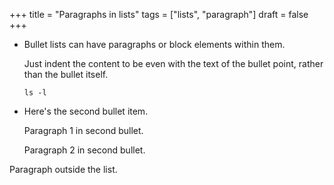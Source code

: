 +++
title = "Paragraphs in lists"
tags = ["lists", "paragraph"]
draft = false
+++

-   Bullet lists can have paragraphs or block elements within them.

    Just indent the content to be even with the text of the bullet
    point, rather than the bullet itself.

    ```shell
    ls -l
    ```
-   Here's the second bullet item.

    Paragraph 1 in second bullet.

    Paragraph 2 in second bullet.

Paragraph outside the list.
